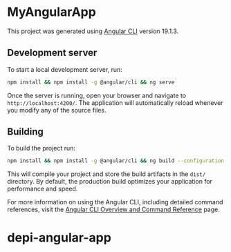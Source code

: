 # MyAngularApp

This project was generated using [Angular CLI](https://github.com/angular/angular-cli) version 19.1.3.

## Development server

To start a local development server, run:

```bash
npm install && npm install -g @angular/cli && ng serve
```

Once the server is running, open your browser and navigate to `http://localhost:4200/`. The application will automatically reload whenever you modify any of the source files.



## Building

To build the project run:

```bash
npm install && npm install -g @angular/cli && ng build --configuration production
```

This will compile your project and store the build artifacts in the `dist/` directory. By default, the production build optimizes your application for performance and speed.



For more information on using the Angular CLI, including detailed command references, visit the [Angular CLI Overview and Command Reference](https://angular.dev/tools/cli) page.
# depi-angular-app
